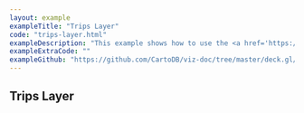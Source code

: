 ```yaml
---
layout: example
exampleTitle: "Trips Layer"
code: "trips-layer.html"
exampleDescription: "This example shows how to use the <a href='https://deck.gl/docs/api-reference/geo-layers/trips-layer' target='_blank'>TripsLayer</a> to render animated paths that represent vehicle trips."
exampleExtraCode: ""
exampleGithub: "https://github.com/CartoDB/viz-doc/tree/master/deck.gl/examples/scripting/advanced-examples/trips-layer.html"
---
```

## Trips Layer
